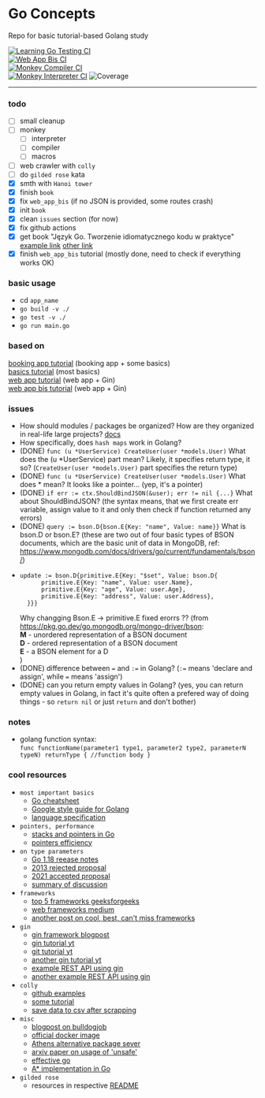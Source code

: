 # Go Concepts
Repo for basic tutorial-based Golang study  

[![Learning Go Testing CI](https://github.com/MKaczkow/go_concepts/actions/workflows/learning-go-testing-ci.yml/badge.svg)](https://github.com/MKaczkow/go_concepts/actions/workflows/learning-go-testing-ci.yml)  
[![Web App Bis CI](https://github.com/MKaczkow/go_concepts/actions/workflows/web-app-bis-ci.yml/badge.svg)](https://github.com/MKaczkow/go_concepts/actions/workflows/web-app-bis-ci.yml)  
[![Monkey Compiler CI](https://github.com/MKaczkow/go_concepts/actions/workflows/monkey-compiler-ci.yml/badge.svg)](https://github.com/MKaczkow/go_concepts/actions/workflows/monkey-compiler-ci.yml)  
[![Monkey Interpreter CI](https://github.com/MKaczkow/go_concepts/actions/workflows/monkey-interpreter-ci.yml/badge.svg)](https://github.com/MKaczkow/go_concepts/actions/workflows/monkey-interpreter-ci.yml)
![Coverage](https://img.shields.io/badge/Coverage-73.3%25-brightgreen)

---

### todo
- [ ] small cleanup
- [ ] monkey
	- [ ] interpreter
	- [ ] compiler
	- [ ] macros
- [ ] web crawler with `colly`
- [ ] do `gilded rose` kata
- [x] smth with `Hanoi tower`
- [x] finish `book`
- [x] fix `web_app_bis` (if no JSON is provided, some routes crash)
- [x] init `book`
- [x] clean `issues` section (for now)
- [x] fix github actions
- [x] get book "Język Go. Tworzenie idiomatycznego kodu w praktyce" [example link](https://ulubionykiosk.pl/wydawnictwo/jezyk-go-tworzenie-idiomatycznego-kodu-w-praktyce?gclid=CjwKCAiAyp-sBhBSEiwAWWzTnidWyVtzQT6rU82MAzZSNY6u-Vx3KuyetmuLR5GSGNId6kPF5nr_IxoCv5AQAvD_BwE) [other link](https://helion.pl/ksiazki/jezyk-go-tworzenie-idiomatycznego-kodu-w-praktyce-jon-bodner,jegotw.htm#format/e)
- [x] finish `web_app_bis` tutorial (mostly done, need to check if everything works OK)  

### basic usage
* cd `app_name`
* `go build -v ./`
* `go test -v ./`
* `go run main.go`

### based on
[booking app tutorial](https://www.youtube.com/watch?v=yyUHQIec83I&t=3693s&ab_channel=TechWorldwithNana) (booking app + some basics)  
[basics tutorial](https://www.youtube.com/watch?v=YS4e4q9oBaU&ab_channel=freeCodeCamp.org) (most basics)  
[web app tutorial](https://www.youtube.com/watch?v=LOn1GUsjOF4&ab_channel=DavidAlsh) (web app + Gin)  
[web app bis tutorial](https://www.youtube.com/watch?v=vDIAwtGU9LE&ab_channel=DevProblems) (web app + Gin)

### issues
* How should modules / packages be organized? How are they organized in real-life large projects? [docs](https://golang.org/doc/code.html#Organization)
* How specifically, does `hash maps` work in Golang? 
* (DONE) `func (u *UserService) CreateUser(user *models.User)` What does the (u *UserService) part mean? Likely, it specifies return type, it so? (`CreateUser(user *models.User)` part specifies the return type)
* (DONE) `func (u *UserService) CreateUser(user *models.User)` What does * mean? It looks like a pointer... (yep, it's a pointer)
* (DONE) `if err := ctx.ShouldBindJSON(&user); err != nil {...}` What about ShouldBindJSON? (the syntax means, that we first create err variable, assign value to it and only then check if function returned any errors)
* (DONE) `query := bson.D{bson.E{Key: "name", Value: name}}` What is bson.D or bson.E? (these are two out of four basic types of BSON documents, which are the basic unit of data in MongoDB, ref: https://www.mongodb.com/docs/drivers/go/current/fundamentals/bson/)
* ```
  update := bson.D{primitive.E{Key: "$set", Value: bson.D{
		primitive.E{Key: "name", Value: user.Name}, 
		primitive.E{Key: "age", Value: user.Age}, 
		primitive.E{Key: "address", Value: user.Address},
	}}}
    ```
    Why changging Bson.E -> primitive.E fixed erorrs ?? (from https://pkg.go.dev/go.mongodb.org/mongo-driver/bson:  
	**M** - unordered representation of a BSON document  
	**D** - ordered representation of a BSON document  
	**E** - a BSON element for a D  
	)
* (DONE) difference between `=` and `:=` in Golang? (`:=` means 'declare and assign', while `=` means 'assign')
* (DONE) can you return empty values in Golang? (yes, you can return empty values in Golang, in fact it's quite often a prefered way of doing things - so `return nil` or just `return` and don't bother)

### notes
* golang function syntax:  
`func functionName(parameter1 type1, parameter2 type2, parameterN typeN) returnType {
	   //function body
}`

### cool resources
* `most important basics`
	* [Go cheatsheet](https://devhints.io/go)
	* [Google style guide for Golang](https://google.github.io/styleguide/go/)
	* [language specification](https://go.dev/ref/spec)
* `pointers, performance`
	* [stacks and pointers in Go](https://www.ardanlabs.com/blog/2017/05/language-mechanics-on-stacks-and-pointers.html)
	* [pointers efficiency](https://segment.com/blog/allocation-efficiency-in-high-performance-go-services/)
* `on type parameters`
	* [Go 1.18 reease notes](https://tip.golang.org/doc/go1.18)
	* [2013 rejected proposal](https://go.googlesource.com/proposal/+/master/design/15292/2013-12-type-params.md)
	* [2021 accepted proposal](https://go.googlesource.com/proposal/+/refs/heads/master/design/43651-type-parameters.md)
	* [summary of discussion](https://docs.google.com/document/d/1vrAy9gMpMoS3uaVphB32uVXX4pi-HnNjkMEgyAHX4N4/view#heading=h.q325c8t1k569)
* `frameworks`
	* [top 5 frameworks geeksforgeeks](https://www.geeksforgeeks.org/top-5-golang-frameworks-in-2020/)
	* [web frameworks medium](https://medium.com/@livajorge7/exploring-the-best-golang-web-frameworks-a-comprehensive-guide-to-building-web-applications-with-daa3ae52b15c)
	* [another post on cool, best, can't miss frameworks](https://www.bacancytechnology.com/blog/golang-web-frameworks)
* `gin`
	* [gin framework blogpost](https://www.tabnine.com/blog/golang-gin/)
	* [gin tutorial yt](https://www.youtube.com/playlist?list=PL3eAkoh7fypr8zrkiygiY1e9osoqjoV9w)
	* [git tutorial yt](https://www.youtube.com/watch?v=vDIAwtGU9LE&ab_channel=DevProblems)
	* [another gin tutorial yt](https://www.youtube.com/watch?v=LOn1GUsjOF4&ab_channel=DavidAlsh)
	* [example REST API using gin](https://github.com/restuwahyu13/go-rest-api)
	* [another example REST API using gin](https://github.com/gothinkster/golang-gin-realworld-example-app)
* `colly`
	* [github examples](https://github.com/gocolly/colly/tree/master/_examples)
	* [some tutorial](https://dev.to/claudbytes/build-a-web-scraper-with-go-3jod)
	* [save data to csv after scrapping](https://webscraping.ai/faq/colly/how-do-i-save-the-scraped-data-to-a-file-using-colly)
* `misc`
	* [blogpost on bulldogjob](https://bulldogjob.pl/readme/pisz-w-jezyku-go-jak-senior)
	* [official docker image](https://hub.docker.com/_/golang)
	* [Athens alternative package sever](https://docs.gomods.io/)
	* [arxiv paper on usage of 'unsafe'](https://arxiv.org/pdf/2006.09973.pdf)
	* [effective go](https://go.dev/doc/effective_go) 
	* [A* implementation in Go](https://gist.github.com/egonelbre/10578266)
* `gilded rose`
	* resources in respective [README](./gilded_rose/README.md)
	